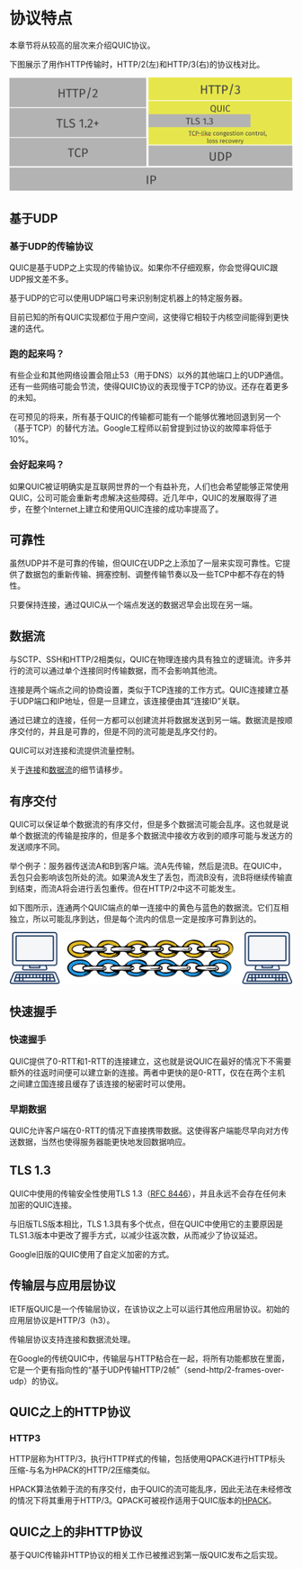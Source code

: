 # 协议特点
本章节将从较高的层次来介绍QUIC协议。

下图展示了用作HTTP传输时，HTTP/2(左)和HTTP/3(右)的协议栈对比。

![](../public/quic-stack.png)

## 基于UDP

### 基于UDP的传输协议

QUIC是基于UDP之上实现的传输协议。如果你不仔细观察，你会觉得QUIC跟UDP报文差不多。

基于UDP的它可以使用UDP端口号来识别制定机器上的特定服务器。

目前已知的所有QUIC实现都位于用户空间，这使得它相较于内核空间能得到更快速的迭代。

### 跑的起来吗？

有些企业和其他网络设置会阻止53（用于DNS）以外的其他端口上的UDP通信。还有一些网络可能会节流，使得QUIC协议的表现慢于TCP的协议。还存在着更多的未知。

在可预见的将来，所有基于QUIC的传输都可能有一个能够优雅地回退到另一个（基于TCP）的替代方法。Google工程师以前曾提到过协议的故障率将低于10%。

### 会好起来吗？

如果QUIC被证明确实是互联网世界的一个有益补充，人们也会希望能够正常使用QUIC，公司可能会重新考虑解决这些障碍。近几年中，QUIC的发展取得了进步，在整个Internet上建立和使用QUIC连接的成功率提高了。

## 可靠性

虽然UDP并不是可靠的传输，但QUIC在UDP之上添加了一层来实现可靠性。它提供了数据包的重新传输、拥塞控制、调整传输节奏以及一些TCP中都不存在的特性。

只要保持连接，通过QUIC从一个端点发送的数据迟早会出现在另一端。


## 数据流

与SCTP、SSH和HTTP/2相类似，QUIC在物理连接内具有独立的逻辑流。许多并行的流可以通过单个连接同时传输数据，而不会影响其他流。

连接是两个端点之间的协商设置，类似于TCP连接的工作方式。QUIC连接建立基于UDP端口和IP地址，但是一旦建立，该连接便由其“连接ID”关联。

通过已建立的连接，任何一方都可以创建流并将数据发送到另一端。数据流是按顺序交付的，并且是可靠的，但是不同的流可能是乱序交付的。

QUIC可以对连接和流提供流量控制。

关于[连接]()和[数据流]()的细节请移步。

## 有序交付

QUIC可以保证单个数据流的有序交付，但是多个数据流可能会乱序。这也就是说单个数据流的传输是按序的，但是多个数据流中接收方收到的顺序可能与发送方的发送顺序不同。

举个例子：服务器传送流A和B到客户端。流A先传输，然后是流B。在QUIC中，丢包只会影响该包所处的流。如果流A发生了丢包，而流B没有，流B将继续传输直到结束，而流A将会进行丢包重传。但在HTTP/2中这不可能发生。

如下图所示，连通两个QUIC端点的单一连接中的黄色与蓝色的数据流。它们互相独立，所以可能乱序到达，但是每个流内的信息一定是按序可靠到达的。

![](../public/quic-chain-streams.png)

## 快速握手
### 快速握手

QUIC提供了0-RTT和1-RTT的连接建立，这也就是说QUIC在最好的情况下不需要额外的往返时间便可以建立新的连接。两者中更快的是0-RTT，仅在在两个主机之间建立国连接且缓存了该连接的秘密时可以使用。

### 早期数据

QUIC允许客户端在0-RTT的情况下直接携带数据。这使得客户端能尽早向对方传送数据，当然也使得服务器能更快地发回数据响应。


## TLS 1.3

QUIC中使用的传输安全性使用TLS 1.3（[RFC 8446](https://tools.ietf.org/html/rfc8446)），并且永远不会存在任何未加密的QUIC连接。

与旧版TLS版本相比，TLS 1.3具有多个优点，但在QUIC中使用它的主要原因是TLS1.3版本中更改了握手方式，以减少往返次数，从而减少了协议延迟。

Google旧版的QUIC使用了自定义加密的方式。


## 传输层与应用层协议

IETF版QUIC是一个传输层协议，在该协议之上可以运行其他应用层协议。初始的应用层协议是HTTP/3（h3）。

传输层协议支持连接和数据流处理。

在Google的传统QUIC中，传输层与HTTP粘合在一起，将所有功能都放在里面，它是一个更有指向性的“基于UDP传输HTTP/2帧”（send-http/2-frames-over-udp）的协议。

## QUIC之上的HTTP协议
### HTTP3
HTTP层称为HTTP/3，执行HTTP样式的传输，包括使用QPACK进行HTTP标头压缩-与名为HPACK的HTTP/2压缩类似。

HPACK算法依赖于流的有序交付，由于QUIC的流可能乱序，因此无法在未经修改的情况下将其重用于HTTP/3。QPACK可被视作适用于QUIC版本的[HPACK](https://httpwg.org/specs/rfc7541.html)。

## QUIC之上的非HTTP协议

基于QUIC传输非HTTP协议的相关工作已被推迟到第一版QUIC发布之后实现。